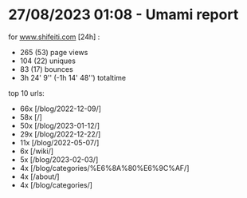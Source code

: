 # 27/08/2023 01:08 - Umami report
for www.shifeiti.com [24h] :

 - 265 (53) page views
 - 104 (22) uniques
 - 83 (17) bounces
 - 3h 24' 9'' (-1h 14' 48'') totaltime


top 10 urls:
 - 66x [/blog/2022-12-09/]
 - 58x [/]
 - 50x [/blog/2023-01-12/]
 - 29x [/blog/2022-12-22/]
 - 11x [/blog/2022-05-07/]
 - 6x [/wiki/]
 - 5x [/blog/2023-02-03/]
 - 4x [/blog/categories/%E6%8A%80%E6%9C%AF/]
 - 4x [/about/]
 - 4x [/blog/categories/]


